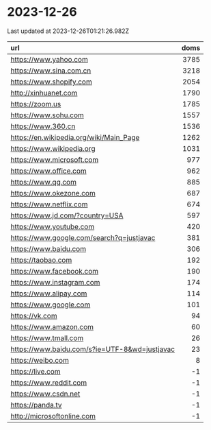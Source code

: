 # 2023-12-26

<!-- BEGIN -->
Last updated at 2023-12-26T01:21:26.982Z

url | doms
:- | -:
https://www.yahoo.com | 3785
https://www.sina.com.cn | 3218
https://www.shopify.com | 2054
http://xinhuanet.com | 1790
https://zoom.us | 1785
https://www.sohu.com | 1557
https://www.360.cn | 1536
https://en.wikipedia.org/wiki/Main_Page | 1262
https://www.wikipedia.org | 1031
https://www.microsoft.com | 977
https://www.office.com | 962
https://www.qq.com | 885
https://www.okezone.com | 687
https://www.netflix.com | 674
https://www.jd.com/?country=USA | 597
https://www.youtube.com | 420
https://www.google.com/search?q=justjavac | 381
https://www.baidu.com | 306
https://taobao.com | 192
https://www.facebook.com | 190
https://www.instagram.com | 174
https://www.alipay.com | 114
https://www.google.com | 101
https://vk.com | 94
https://www.amazon.com | 60
https://www.tmall.com | 26
https://www.baidu.com/s?ie=UTF-8&wd=justjavac | 23
https://weibo.com | 8
https://live.com | -1
https://www.reddit.com | -1
https://www.csdn.net | -1
https://panda.tv | -1
http://microsoftonline.com | -1
<!-- END -->
